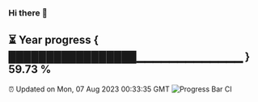 ### Hi there 👋
⏳ Year progress { █████████████████▁▁▁▁▁▁▁▁▁▁▁▁▁ } 59.73 %
---
⏰ Updated on Mon, 07 Aug 2023 00:33:35 GMT
![Progress Bar CI](https://github.com/Moyi321/Moyi321/workflows/Progress%20Bar%20CI/badge.svg)
